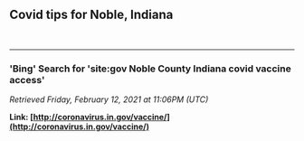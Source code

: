 ## Covid tips for Noble, Indiana


<br>

---
### 'Bing' Search for **'site:gov Noble County Indiana covid vaccine access'**

*Retrieved Friday, February 12, 2021 at 11:06PM (UTC)*

**Link: [http://coronavirus.in.gov/vaccine/](http://coronavirus.in.gov/vaccine/)**